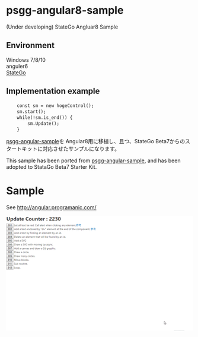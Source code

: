 # psgg-angular8-sample
(Under developing) StateGo Angluar8 Sample 

## Environment

Windows 7/8/10  
anguler6  
[StateGo](https://statego.programanic.com/index-e.html)

## Implementation example

```
    const sm = new hogeControl();
    sm.start();
    while(!sm.is_end()) {
        sm.Update();
    }
```

[psgg-angular-sample](https://github.com/NNNIC/psgg-angular-sample)を Angular8用に移植し、且つ、StateGo Beta7からのスタートキットに対応させたサンプルになります。

This sample has been ported from [psgg-angular-sample](https://github.com/NNNIC/psgg-angular-sample), and has been adopted to StataGo Beta7 Starter Kit.

# Sample

See http://angular.programanic.com/

![](https://raw.githubusercontent.com/NNNIC/psgg-angular8-sample/master/wiki/running.gif)
